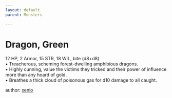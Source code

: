 ```yaml
---
layout: default
parent: Monsters 

--- 
```

# Dragon, Green
12 HP, 2 Armor, 15 STR, 18 WIL, bite (d8+d8)  
• Treacherous, scheming forest-dwelling amphibious dragons.  
• Highly cunning, value the victims they tricked and their power of influence more than any hoard of gold.  
• Breathes a thick cloud of poisonous gas for d10 damage to all caught.  




author: [xenio](https://xenioinabottle.blogspot.com/2021/02/classic-monsters-for-cairnito-part-1.html) 


